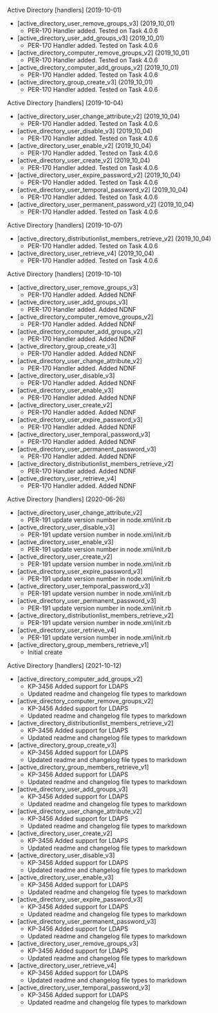 Active Directory \[handlers\] (2019-10-01)
  * \[active_directory_user_remove_groups_v3\] (2019_10_01)
    * PER-170 Handler added.  Tested on Task 4.0.6
  * \[active_directory_user_add_groups_v3\] (2019_10_01)
    * PER-170 Handler added.  Tested on Task 4.0.6
  * \[active_directory_computer_remove_groups_v2\] (2019_10_01)
    * PER-170 Handler added.  Tested on Task 4.0.6
  * \[active_directory_computer_add_groups_v2\] (2019_10_01)
    * PER-170 Handler added.  Tested on Task 4.0.6
  * \[active_directory_group_create_v3\] (2019_10_01)
    * PER-170 Handler added.  Tested on Task 4.0.6

Active Directory \[handlers\] (2019-10-04)
  * \[active_directory_user_change_attribute_v2\] (2019_10_04)
    * PER-170 Handler added.  Tested on Task 4.0.6
  * \[active_directory_user_disable_v3\] (2019_10_04)
    * PER-170 Handler added.  Tested on Task 4.0.6
  * \[active_directory_user_enable_v2\] (2019_10_04)
    * PER-170 Handler added.  Tested on Task 4.0.6
  * \[active_directory_user_create_v2\] (2019_10_04)
    * PER-170 Handler added.  Tested on Task 4.0.6
  * \[active_directory_user_expire_password_v2\] (2019_10_04)
    * PER-170 Handler added.  Tested on Task 4.0.6
  * \[active_directory_user_temporal_password_v2\] (2019_10_04)
    * PER-170 Handler added.  Tested on Task 4.0.6
  * \[active_directory_user_permanent_password_v2\] (2019_10_04)
    * PER-170 Handler added.  Tested on Task 4.0.6
   
Active Directory \[handlers\] (2019-10-07)
  * \[active_directory_distributionlist_members_retrieve_v2\] (2019_10_04)
    * PER-170 Handler added.  Tested on Task 4.0.6
  * \[active_directory_user_retrieve_v4\] (2019_10_04)
    * PER-170 Handler added.  Tested on Task 4.0.6

Active Directory \[handlers\] (2019-10-10)
  * \[active_directory_user_remove_groups_v3\] 
    * PER-170 Handler added.  Added NDNF
  * \[active_directory_user_add_groups_v3\] 
    * PER-170 Handler added.  Added NDNF
  * \[active_directory_computer_remove_groups_v2\]
    * PER-170 Handler added.  Added NDNF
  * \[active_directory_computer_add_groups_v2\]
    * PER-170 Handler added.  Added NDNF
  * \[active_directory_group_create_v3\]
    * PER-170 Handler added.  Added NDNF
  * \[active_directory_user_change_attribute_v2\]
    * PER-170 Handler added.  Added NDNF
  * \[active_directory_user_disable_v3\]
    * PER-170 Handler added.  Added NDNF
  * \[active_directory_user_enable_v3\]
    * PER-170 Handler added.  Added NDNF
  * \[active_directory_user_create_v2\]
    * PER-170 Handler added.  Added NDNF
  * \[active_directory_user_expire_password_v3\]
    * PER-170 Handler added.  Added NDNF
  * \[active_directory_user_temporal_password_v3\]
    * PER-170 Handler added.  Added NDNF
  * \[active_directory_user_permanent_password_v3\]
    * PER-170 Handler added.  Added NDNF
  * \[active_directory_distributionlist_members_retrieve_v2\]
    * PER-170 Handler added.  Added NDNF
  * \[active_directory_user_retrieve_v4\]
    * PER-170 Handler added.  Added NDNF

Active Directory \[handlers\] (2020-06-26)
  * \[active_directory_user_change_attribute_v2\]
    * PER-191 update version number in node.xml/init.rb
  * \[active_directory_user_disable_v3\]
    * PER-191 update version number in node.xml/init.rb
  * \[active_directory_user_enable_v3\]
    * PER-191 update version number in node.xml/init.rb
  * \[active_directory_user_create_v2\]
    * PER-191 update version number in node.xml/init.rb
  * \[active_directory_user_expire_password_v3\]
    * PER-191 update version number in node.xml/init.rb
  * \[active_directory_user_temporal_password_v3\]
    * PER-191 update version number in node.xml/init.rb
  * \[active_directory_user_permanent_password_v3\]
    * PER-191 update version number in node.xml/init.rb
  * \[active_directory_distributionlist_members_retrieve_v2\]
    * PER-191 update version number in node.xml/init.rb
  * \[active_directory_user_retrieve_v4\]
    * PER-191 update version number in node.xml/init.rb
  * \[active_directory_group_members_retrieve_v1\]
    * Initial create
	
Active Directory \[handlers\] (2021-10-12)
  * \[active_directory_computer_add_groups_v2\]
    * KP-3456 Added support for LDAPS
    * Updated readme and changelog file types to markdown
  * \[active_directory_computer_remove_groups_v2\]
    * KP-3456 Added support for LDAPS
    * Updated readme and changelog file types to markdown
  * \[active_directory_distributionlist_members_retrieve_v2\]
    * KP-3456 Added support for LDAPS
    * Updated readme and changelog file types to markdown
  * \[active_directory_group_create_v3\]
    * KP-3456 Added support for LDAPS
    * Updated readme and changelog file types to markdown
  * \[active_directory_group_members_retrieve_v1\]
    * KP-3456 Added support for LDAPS
    * Updated readme and changelog file types to markdown
  * \[active_directory_user_add_groups_v3\] 
    * KP-3456 Added support for LDAPS
    * Updated readme and changelog file types to markdown
  * \[active_directory_user_change_attribute_v2\]
    * KP-3456 Added support for LDAPS
    * Updated readme and changelog file types to markdown
  * \[active_directory_user_create_v2\]
    * KP-3456 Added support for LDAPS
    * Updated readme and changelog file types to markdown
  * \[active_directory_user_disable_v3\]
    * KP-3456 Added support for LDAPS
    * Updated readme and changelog file types to markdown
  * \[active_directory_user_enable_v3\]
    * KP-3456 Added support for LDAPS
    * Updated readme and changelog file types to markdown
  * \[active_directory_user_expire_password_v3\]
    * KP-3456 Added support for LDAPS
    * Updated readme and changelog file types to markdown
  * \[active_directory_user_permanent_password_v3\]
    * KP-3456 Added support for LDAPS
    * Updated readme and changelog file types to markdown
  * \[active_directory_user_remove_groups_v3\] 
    * KP-3456 Added support for LDAPS
    * Updated readme and changelog file types to markdown
  * \[active_directory_user_retrieve_v4\]
    * KP-3456 Added support for LDAPS
    * Updated readme and changelog file types to markdown
  * \[active_directory_user_temporal_password_v3\]
    * KP-3456 Added support for LDAPS
    * Updated readme and changelog file types to markdown
  